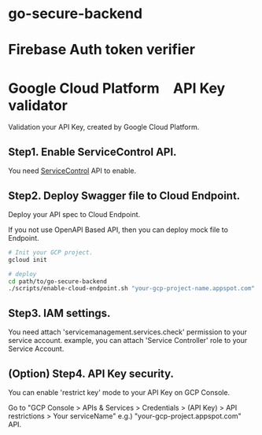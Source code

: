 # go-secure-backend

# Firebase Auth token verifier

# Google Cloud Platform　API Key validator

Validation your API Key, created by Google Cloud Platform.



## Step1. Enable ServiceControl API.

You need [ServiceControl](https://console.cloud.google.com/apis/library/servicecontrol.googleapis.com) API to enable.

## Step2. Deploy Swagger file to Cloud Endpoint.

Deploy your API spec to Cloud Endpoint.

If you not use OpenAPI Based API,
then you can deploy mock file to Endpoint.

```bash
# Init your GCP project.
gcloud init

# deploy
cd path/to/go-secure-backend
./scripts/enable-cloud-endpoint.sh "your-gcp-project-name.appspot.com"
```
## Step3. IAM settings.

You need attach 'servicemanagement.services.check' permission to your service account.
example, you can attach 'Service Controller' role to your Service Account.

## (Option) Step4. API Key security.

You can enable 'restrict key' mode to your API Key on GCP Console.

Go to "GCP Console > APIs & Services > Credentials > (API Key) > API restrictions > Your serviceName"
e.g.) "your-gcp-project.appspot.com" API.


